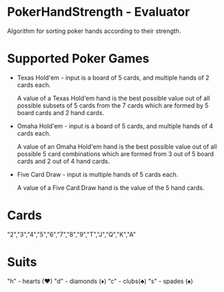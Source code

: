 # PokerHandStrength - Evaluator

Algorithm for sorting poker hands according to their strength.

# Supported Poker Games

* Texas Hold'em - input is a board of 5 cards, and multiple hands of 2 cards each.

    A value of a Texas Hold'em hand is the best possible value out of all possible subsets of
    5 cards from the 7 cards which are formed by 5 board cards and 2 hand cards.

* Omaha Hold'em - input is a board of 5 cards, and multiple hands of 4 cards each.

    A value of an Omaha Hold'em hand is the best possible value out of all possible 5 card combinations
    which are formed from 3 out of 5 board cards and 2 out of 4 hand cards.

* Five Card Draw - input is multiple hands of 5 cards each.

    A value of a Five Card Draw hand is the value of the 5 hand cards.

# Cards
"2","3","4","5","6","7","8","9","T","J","Q","K","A"

# Suits
"h" - hearts (♥)
"d" - diamonds (♦)
"c" - clubs(♣)
"s" - spades (♠)



